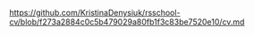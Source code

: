 https://github.com/KristinaDenysiuk/rsschool-cv/blob/f273a2884c0c5b479029a80fb1f3c83be7520e10/cv.md

